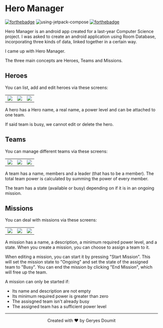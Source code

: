 # Hero Manager
[![forthebadge](https://forthebadge.com/images/badges/made-with-kotlin.svg)](https://forthebadge.com) ![using-jetpack-compose](https://github.com/user-attachments/assets/cf2f9a31-b9cb-43f8-9f9c-f3a957b2af61) [![forthebadge](https://forthebadge.com/images/badges/powered-by-coffee.svg)](https://forthebadge.com)

Hero Manager is an android app created for a last-year Computer Science project.
I was asked to create an android application using Room Database, incorporating three kinds of data, linked together in a certain way.

I came up with Hero Manager.

The three main concepts are Heroes, Teams and Missions.

## Heroes
You can list, add and edit heroes via these screens:

<table>
  <tr>
    <td> <img src="https://github.com/user-attachments/assets/38422090-c543-486e-8a9c-01d4ca00aadb"> </td>
    <td> <img src="https://github.com/user-attachments/assets/4e2454d3-c95b-40b7-b91f-e1dc39a4d35f"> </td>
    <td> <img src="https://github.com/user-attachments/assets/b2b03aff-6ebd-492c-877f-a516884c82ec"> </td>
  </tr>
</table>

A hero has a Hero name, a real name, a power level and can be attached to one team.

If said team is busy, we cannot edit or delete the hero.

## Teams
You can manage different teams via these screens:

<table>
  <tr>
    <td> <img src="https://github.com/user-attachments/assets/eb3ad442-6853-4c08-89f6-0279311b9f76"> </td>
    <td> <img src="https://github.com/user-attachments/assets/67cb296d-e9d0-4374-9d4b-a40d74447578"> </td>
    <td> <img src="https://github.com/user-attachments/assets/0a5e3f33-39f0-48c0-a2e7-caac156d77d0"> </td>
  </tr>
</table>

A team has a name, members and a leader (that has to be a member).
The total team power is calculated by summing the power of every member.

The team has a state (available or busy) depending on if it is in an ongoing mission.

## Missions
You can deal with missions via these screens: 

<table>
  <tr>
    <td> <img src="https://github.com/user-attachments/assets/a581ae79-2800-47d9-a1d2-5e50f4694f44"> </td>
    <td> <img src="https://github.com/user-attachments/assets/29642c4b-e8a0-46ef-ba8e-35d07e49013e"> </td>
    <td> <img src="https://github.com/user-attachments/assets/723ed40d-df8f-4b8a-9401-a64b0ed27c5c"> </td>
  </tr>
</table>

A mission has a name, a description, a minimum required power level, and a state.
When you create a mission, you can choose to assign a team to it.

When editing a mission, you can start it by pressing "Start Mission". This will set the mission state to "Ongoing" and set the state of the assigned team to "Busy".
You can end the mission by clicking "End Mission", which will free up the team.

A mission can only be started if:
- Its name and description are not empty
- Its minimum required power is greater than zero
- The assisgned team isn't already busy
- The assigned team has a sufficient power level

---
<p align=center>Created with ❤️ by Geryes Doumit</p>
